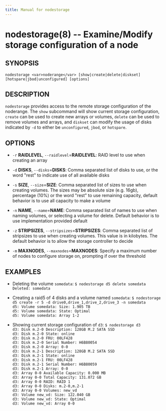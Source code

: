 ```yaml
---
title: Manual for nodestorage
---
```


nodestorage(8) -- Examine/Modify storage configuration of a node
============================================

## SYNOPSIS

`nodestorage <var>noderange</var> [show|create|delete|diskset] [hotspare|jbod|unconfigured] [options]`  

## DESCRIPTION

`nodestorage` provides access to the remote storage configuration of
the noderange. The `show` subcommand will show current storage configuration,
`create` can be used to create new arrays or volumes, `delete` can be used to
remove volumes and arrays, and `diskset` can modify the usage of disks
indicated by `-d` to either be `unconfigured`, `jbod`, or `hotspare`.

## OPTIONS
* `-r` **RAIDLEVEL**, `--raidlevel`=**RAIDLEVEL**:
  RAID level to use when creating an array

* `-d` **DISKS**, `--disks`=**DISKS**:
   Comma separated list of disks to use, or the word "rest" to
   indicate use of all available disks

* `-s` **SIZE**, `--size`=**SIZE**:
  Comma separated list of sizes to use when creating
  volumes.  The sizes may be absolute size (e.g. 16gb),
  percentage (10%) or the word "rest" to use remaining
  capacity, default behavior is to use all capacity to
  make a volume
* `-n` **NAME**, `--name`=**NAME**:
  Comma separated list of names to use when naming
  volumes, or selecting a volume for delete.  Default
  behavior is to use implementation provided default

* `-z` **STRIPSIZES**, `--stripsizes`=**STRIPSIZES**:
  Comma separated list of stripsizes to use when creating volumes.
  This value is in kilobytes.  The default behavior is to allow the
  storage controller to decide

* `-m` **MAXNODES**, `--maxnodes`=**MAXNODES**:
  Specify a maximum number of nodes to configure storage on, prompting
  if over the threshold

## EXAMPLES

* Deleting the volume `somedata`:
    `$ nodestorage d5 delete somedata`  
    `Deleted: somedata`  

* Creating a raid5 of 4 disks and a volume named `somedata`:
    `$ nodestorage d5 create -r 5 -d drive0,drive_1,drive_2,drive_3 -n somedata`  
    `d5: Volume somedata: Size: 1.905 TB`  
    `d5: Volume somedata: State: Optimal`  
    `d5: Volume somedata: Array 1-2`  

* Showing current storage configuration of `d3`:
    `$ nodestorage d3`  
    `d3: Disk m.2-0 Description: 128GB M.2 SATA SSD`  
    `d3: Disk m.2-0 State: online`  
    `d3: Disk m.2-0 FRU: 00LF428`  
    `d3: Disk m.2-0 Serial Number: H6B80054`  
    `d3: Disk m.2-0 Array: 0-0`  
    `d3: Disk m.2-1 Description: 128GB M.2 SATA SSD`  
    `d3: Disk m.2-1 State: online`  
    `d3: Disk m.2-1 FRU: 00LF428`  
    `d3: Disk m.2-1 Serial Number: H6B80059`  
    `d3: Disk m.2-1 Array: 0-0`  
    `d3: Array 0-0 Available Capacity: 0.000 MB`  
    `d3: Array 0-0 Total Capacity: 131.072 GB`  
    `d3: Array 0-0 RAID: RAID 1`  
    `d3: Array 0-0 Disks: m.2-0,m.2-1`  
    `d3: Array 0-0 Volumes: new_vd`  
    `d3: Volume new_vd: Size: 122.040 GB`  
    `d3: Volume new_vd: State: Optimal`  
    `d3: Volume new_vd: Array 0-0`  




[SYNOPSIS]: #SYNOPSIS "SYNOPSIS"
[DESCRIPTION]: #DESCRIPTION "DESCRIPTION"
[OPTIONS]: #OPTIONS "OPTIONS"
[EXAMPLES]: #EXAMPLES "EXAMPLES"


[collate(1)]: collate.html
[collective(1)]: collective.html
[confetty(8)]: confetty.html
[confluent2hosts(8)]: confluent2hosts.html
[confluentdbutil(8)]: confluentdbutil.html
[confluent(8)]: confluent.html
[l2traceroute(8)]: l2traceroute.html
[nodeapply(8)]: nodeapply.html
[nodeattribexpressions(5)]: nodeattribexpressions.html
[nodeattrib(8)]: nodeattrib.html
[nodebmcpassword(8)]: nodebmcpassword.html
[nodebmcreset(8)]: nodebmcreset.html
[nodeboot(8)]: nodeboot.html
[nodeconfig(8)]: nodeconfig.html
[nodeconsole(8)]: nodeconsole.html
[nodedefine(8)]: nodedefine.html
[nodedeploy(8)]: nodedeploy.html
[nodediscover(8)]: nodediscover.html
[nodeeventlog(8)]: nodeeventlog.html
[nodefirmware(8)]: nodefirmware.html
[nodegroupattrib(8)]: nodegroupattrib.html
[nodegroupdefine(8)]: nodegroupdefine.html
[nodegrouplist(8)]: nodegrouplist.html
[nodegroupremove(8)]: nodegroupremove.html
[nodehealth(8)]: nodehealth.html
[nodeidentify(8)]: nodeidentify.html
[nodeinventory(8)]: nodeinventory.html
[nodelicense(8)]: nodelicense.html
[nodelist(8)]: nodelist.html
[nodemedia(8)]: nodemedia.html
[nodeping(8)]: nodeping.html
[nodepower(8)]: nodepower.html
[noderange(5)]: noderange.html
[noderemove(8)]: noderemove.html
[nodereseat(8)]: nodereseat.html
[nodersync(8)]: nodersync.html
[noderun(8)]: noderun.html
[nodesensors(8)]: nodesensors.html
[nodesetboot(8)]: nodesetboot.html
[nodeshell(8)]: nodeshell.html
[nodestorage(8)]: nodestorage.html
[nodesupport(8)]: nodesupport.html
[osdeploy(8)]: osdeploy.html
[stats(8)]: stats.html
